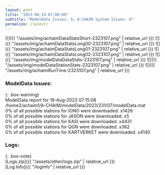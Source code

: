 ```yaml
---
layout: post
title: "2023-08-19 07:00:00"
subtitle: "ModelData Issues: 5; A-CHAIM System Issues: 0"
permalink: /latest/
---
```


![]({{ "/assets/img/achaimDataStatsShort-2323107.png" | relative_url }})
![]({{ "/assets/img/achaimDataStatsLong00-2323107.png" | relative_url }})
![]({{ "/assets/img/achaimDataStatsLong01-2323107.png" | relative_url }})
![]({{ "/assets/img/achaimDataStatsLong02-2323107.png" | relative_url }})
![]({{ "/assets/img/modelDataDataStats-2323107.png" | relative_url }})
![]({{ "/assets/img/modelDataStationStats-2323107.png" | relative_url }})
![]({{ "/assets/img/achaimRunTime-2323107.png" | relative_url }})


### ModelData Issues:  
  
{: .box-warning}  
 ModelData report for 19-Aug-2023 07:15:08   
 /home2/achaim1/A-CHAIM/modelData/2023/231/07/modelData.mat   
 0% of all possible stations for IONO were downloaded. x1426   
 0% of all possible stations for JASON were downloaded. x5   
 0% of all possible stations for KASI were downloaded. x4431   
 0% of all possible stations for QGN were downloaded. x362   
 0% of all possible stations for KARTVERKET were downloaded. x4140   
  


### Logs:  
  
{: .box-note}  
[Logs.zip]({{ "/assets/other/logs.zip" | relative_url }})  
[Log Info]({{ "/logInfo" | relative_url }})  
